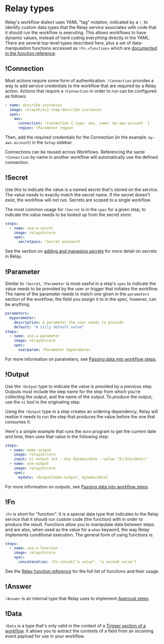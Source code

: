 # Relay types

Relay's workflow dialect uses YAML "tag" notation, indicated by a `!`, to identify custom data types that the Relay service associates with code that it should run the workflow is executing. This allows workflows to have dynamic values, instead of hard coding everything directly in the YAML.  There are several top-level types described here, plus a set of data-manipulation functions accessed as `!Fn.<function>` which are [documented in the function reference](./relay-functions.md).

## !Connection

Most actions require some form of authentication. `!Connection` provides a way to add service credentials to the workflow that are required by a Relay action. Actions that require a `!Connection` in order to run can be configured as follows:

```yaml
- name: describe-instances
  image: relaysh/ec2-step-describe-instances
  spec:
    aws:
      connection: !Connection { type: aws, name: my-aws-account  }
      region: !Parameter region
```

Then, add the required credentials for the Connection (in the example: `my-aws-account`) in the `Setup` sidebar.

Connections can be reused across Workflows. Referencing the same `!Connection` by name in another workflow will automatically use the defined connection.

## !Secret

Use this to indicate the value is a named secret that's stored on the service. The value needs to exactly match the secret name. If the secret doesn't exist, the workflow will not run. Secrets are scoped to a single workflow.

The most common usage for `!Secret` is in the `spec` for a given step, to indicate the value needs to be looked up from the secret store:

```yaml
steps:
  - name: use-a-secret
    image: relaysh/core
    spec:
      secretpass: !Secret password
```

See the section on [adding and managing secrets](../using-workflows/adding-secrets.md) for more detail on secrets in Relay.


## !Parameter

Similar to `!Secret`, `!Parameter` is most useful in a step's `spec` to indicate the value needs to be provided by the user or trigger that initiates the workflow. The name of the parameter needs to match one given in the `parameters` section of the workflow; the field you _assign_ it to in the spec, however, can be anything.

```yaml
parameters:
  myparameter:
    description: A parameter the user needs to provide
    default: "A silly default value"
steps:
  - name: use-a-parameter
    image: relaysh/core
    spec:
      userparam: !Parameter myparameter
```

For more information on parameters, see [Passing data into workflow steps](../using-workflows/passing-data-into-workflow-steps.md).

## !Output

Use the `!Output` type to indicate the value is provided by a previous step. Outputs must include the step name for the step from which you're collecting the output, and the name of the output. To _produce_ the output, use the `ni` tool in the originating step.

Using the `!Output` type in a step creates an ordering dependency; Relay will realize it needs to run the step that produces the value before the one that consumes it.

Here's a simple example that runs the `date` program to get the current date and time, then uses that value in the following step:

```yaml
steps:
  - name: make-output
    image: relaysh/core
    input: ni output set --key dynamicdate --value "$(/bin/date)"
  - name: use-output
    image: relaysh/core
    spec:
      mydate: !Output[make-output, dynamicdate]
```

For more information on outputs, see [Passing data into workflow steps](../using-workflows/passing-data-into-workflow-steps.md).

## !Fn

`!Fn` is short for "function". It is a special data type that indicates to the Relay service that it should run custom code (the function) with in order to produce the result. Functions allow you to manipulate data between steps and are also, when used as the value for a `when` keyword, the way Relay implements conditional execution. The general form of using functions is:

```yaml
steps:
  - name: use-a-function
    image: relaysh/core
    spec:
      concatenation: !Fn.concat["a value", "a second value"]
```

See the [Relay function reference](relay-functions.md) for the full list of functions and their usage.

## !Answer

`!Answer` is an internal type that Relay uses to implement [Approval steps](../adding-an-approval-step.md).

## !Data

`!Data` is a type that's only valid in the context of a [Trigger section of a workflow](relay-workflows.md). It allows you to extract the contents of a field from an incoming event payload for use in your workflow.